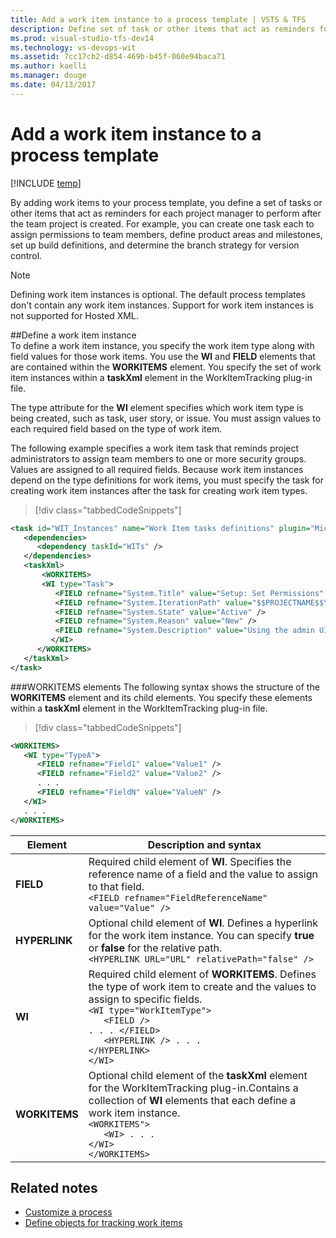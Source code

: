 ```yaml
---
title: Add a work item instance to a process template | VSTS & TFS
description: Define set of task or other items that act as reminders for each project manager to perform after the team project is created - Team Foundation Server (TFS)
ms.prod: visual-studio-tfs-dev14
ms.technology: vs-devops-wit
ms.assetid: 7cc17cb2-d854-469b-b45f-060e94baca71
ms.author: kaelli
ms.manager: douge
ms.date: 04/13/2017
---
```



# Add a work item instance to a process template

[!INCLUDE [temp](../../../_shared/customization-phase-0-and-1-plus-version-header.md)]

By adding work items to your process template, you define a set of tasks or other items that act as reminders for each project manager to perform after the team project is created. For example, you can create one task each to assign permissions to team members, define product areas and milestones, set up build definitions, and determine the branch strategy for version control.  
  
> [!NOTE]  
>  Defining work item instances is optional. The default process templates don't contain any work item instances. Support for work item instances is not supported for Hosted XML. 
  
<a name="defining"></a> 
##Define a work item instance   
To define a work item instance, you specify the work item type along with field values for those work items. You use the **WI** and **FIELD** elements that are contained within the **WORKITEMS** element. You specify the set of work item instances within a **taskXml** element in the WorkItemTracking plug-in file.  
  
The type attribute for the **WI** element specifies which work item type is being created, such as task, user story, or issue. You must assign values to each required field based on the type of work item.  
  
The following example specifies a work item task that reminds project administrators to assign team members to one or more security groups. Values are assigned to all required fields. Because work item instances depend on the type definitions for work items, you must specify the task for creating work item instances after the task for creating work item types.  
  
> [!div class="tabbedCodeSnippets"]
```XML
<task id="WIT_Instances" name="Work Item tasks definitions" plugin="Microsoft.ProjectCreationWizard.WorkItemTracking" completionMessage="Work item instances created">   
   <dependencies>  
      <dependency taskId="WITs" />  
   </dependencies>  
   <taskXml>  
       <WORKITEMS>  
       <WI type="Task">  
          <FIELD refname="System.Title" value="Setup: Set Permissions" />  
          <FIELD refname="System.IterationPath" value="$$PROJECTNAME$$\Iteration 0" />  
          <FIELD refname="System.State" value="Active" />  
          <FIELD refname="System.Reason" value="New" />  
          <FIELD refname="System.Description" value="Using the admin UI in Visual Studio adds team members to one of the three groups: Project administrators, Contributors, or Readers." />  
         </WI>  
      </WORKITEMS>  
   </taskXml>  
</task>  
```  
  
  
<a name="elements"></a> 
###WORKITEMS elements
 The following syntax shows the structure of the **WORKITEMS** element and its child elements. You specify these elements within a **taskXml** element in the WorkItemTracking plug-in file.  
  
> [!div class="tabbedCodeSnippets"]
```XML
<WORKITEMS>  
   <WI type="TypeA">  
      <FIELD refname="Field1" value="Value1" />  
      <FIELD refname="Field2" value="Value2" />  
      . . .  
      <FIELD refname="FieldN" value="ValueN" />  
   </WI>  
   . . .  
</WORKITEMS>  
```  
  
|Element| Description and syntax|  
|-------------|-----------------|  
|**FIELD**|Required child element of **WI**. Specifies the reference name of a field and the value to assign to that field.<br />`<FIELD refname="FieldReferenceName" value="Value" />`|  
|**HYPERLINK**|Optional child element of **WI**. Defines a hyperlink for the work item instance. You can specify **true** or **false** for the relative path.<br />`<HYPERLINK URL="URL" relativePath="false" />`|  
|**WI**|Required child element of **WORKITEMS**. Defines the type of work item to create and the values to assign to specific fields.<br/><code>&lt;WI type="WorkItemType"&gt; <br/>&nbsp;&nbsp;&nbsp;&lt;FIELD /&gt;   . . . &lt;/FIELD&gt;<br/>&nbsp;&nbsp;&nbsp;&lt;HYPERLINK /&gt;  . . . &lt;/HYPERLINK&gt;<br/>&lt;/WI&gt; </code> | 
|**WORKITEMS**|Optional child element of the **taskXml** element for the WorkItemTracking plug-in.Contains a collection of **WI** elements that each define a work item instance.<br/><code>&lt;WORKITEMS"&gt; <br/>&nbsp;&nbsp;&nbsp;&lt;WI&gt;  . . . &lt;/WI&gt;<br/>&lt;/WORKITEMS&gt; </code> |
  

## Related notes 
-  [Customize a process](customize-process.md)   
-  [Define objects for tracking work items](define-objects-track-work-items-plug-in.md)